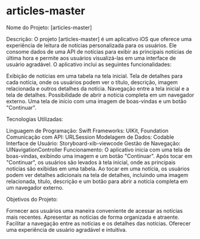 # articles-master
Nome do Projeto: [articles-master]

Descrição:
O projeto [articles-master] é um aplicativo iOS que oferece uma experiência de leitura de notícias personalizada para os usuários. Ele consome dados de uma API de notícias para exibir as principais notícias de última hora e permite aos usuários visualizá-las em uma interface de usuário agradável. O aplicativo inclui as seguintes funcionalidades:

Exibição de notícias em uma tabela na tela inicial.
Tela de detalhes para cada notícia, onde os usuários podem ver o título, descrição, imagem relacionada e outros detalhes da notícia.
Navegação entre a tela inicial e a tela de detalhes.
Possibilidade de abrir a notícia completa em um navegador externo.
Uma tela de início com uma imagem de boas-vindas e um botão "Continuar".

Tecnologias Utilizadas:

Linguagem de Programação: Swift
Frameworks: UIKit, Foundation
Comunicação com API: URLSession
Modelagem de Dados: Codable
Interface de Usuário: Storyboard-xib-viewcode
Gestão de Navegação: UINavigationController
Funcionamento:
O aplicativo inicia com uma tela de boas-vindas, exibindo uma imagem e um botão "Continuar". Após tocar em "Continuar", os usuários são levados à tela inicial, onde as principais notícias são exibidas em uma tabela. Ao tocar em uma notícia, os usuários podem ver detalhes adicionais na tela de detalhes, incluindo uma imagem relacionada, título, descrição e um botão para abrir a notícia completa em um navegador externo.

Objetivos do Projeto:

Fornecer aos usuários uma maneira conveniente de acessar as notícias mais recentes.
Apresentar as notícias de forma organizada e atraente.
Facilitar a navegação entre as notícias e os detalhes das notícias.
Oferecer uma experiência de usuário agradável e intuitiva.
